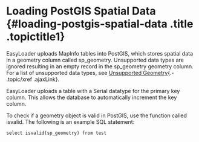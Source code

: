 Loading PostGIS Spatial Data {#loading-postgis-spatial-data .title .topictitle1}
============================

EasyLoader uploads MapInfo tables into PostGIS, which stores spatial data in a geometry column called sp\_geometry. Unsupported data types are ignored resulting in an empty record in the sp\_geometry geometry column. For a list of unsupported data types, see [Unsupported Geometry](guide/unsupportedgeometry.html){.- .topic/xref .ajaxLink}.

EasyLoader uploads a table with a Serial datatype for the primary key column. This allows the database to automatically increment the key column.

To check if a geometry object is valid in PostGIS, use the function called isvalid. The following is an example SQL statement:

``` {.pre .codeblock}
select isvalid(sp_geometry) from test
```

